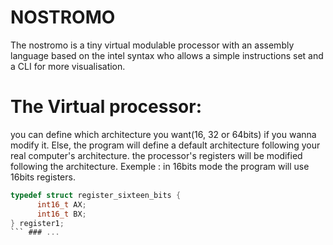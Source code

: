 # NOSTROMO
The nostromo is a tiny virtual modulable processor with an assembly language based on the intel syntax who allows a simple instructions set and a CLI for more visualisation.

# The Virtual processor:

you can define which architecture you want(16, 32 or 64bits) if you wanna modify it. Else, the program will define a default architecture following your real computer's architecture.
the processor's registers will be modified following the architecture.
Exemple : 
in 16bits mode the program will use 16bits registers.
```c
typedef struct register_sixteen_bits {
      int16_t AX;
      int16_t BX;
} register1;
``` ### ...
